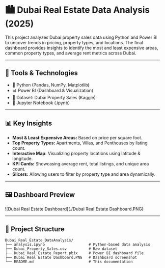 # 🏙️ Dubai Real Estate Data Analysis (2025)

This project analyzes Dubai property sales data using Python and Power BI to uncover trends in pricing, property types, and locations. The final dashboard provides insights to identify the most and least expensive areas, common property types, and average rent metrics across Dubai.

---

## 🔧 Tools & Technologies
- 🐍 Python (Pandas, NumPy, Matplotlib)
- 📊 Power BI (Dashboard & Visualization)
- 📁 Dataset: Dubai Property Sales (Kaggle)
- 📝 Jupyter Notebook (.ipynb)

---

## 📊 Key Insights
- **Most & Least Expensive Areas:** Based on price per square foot.
- **Top Property Types:** Apartments, Villas, and Penthouses by listing count.
- **Interactive Map:** Visualizing property locations using latitude & longitude.
- **KPI Cards:** Showcasing average rent, total listings, and unique area count.
- **Slicers:** Allowing users to filter by property type and area dynamically.

---

## 🖼️ Dashboard Preview
![Dubai Real Estate Dashboard](./Dubai Real Estate Dashboard.PNG)

---

## 📁 Project Structure
```plaintext
Dubai_Real_Estate_DataAnalysis/
├── analysis.ipynb                    # Python-based data analysis
├── Dubai_Property_Sales.csv          # Raw dataset
├── Dubai_Real_Estate_Report.pbix     # Power BI dashboard file
├── Dubai Real Estate Dashboard.PNG   # Dashboard screenshot
└── README.md                         # This documentation
